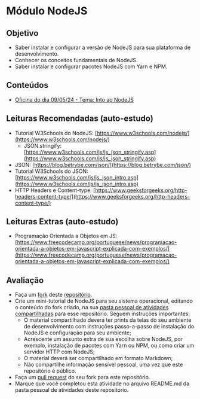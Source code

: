 # Módulo NodeJS

## Objetivo
* Saber instalar e configurar a versão de NodeJS para sua plataforma de desenvolvimento.
* Conhecer os conceitos fundamentais de NodeJS.
* Saber instalar e configurar pacotes NodeJS com Yarn e NPM.

## Conteúdos
* [Oficina do dia 09/05/24 - Tema: Into ao NodeJS](https://drive.google.com/file/d/1_cdCx2lHOFIpXAkuA-kpb-3uFsGC07Fq/view?usp=sharing)

## Leituras Recomendadas (auto-estudo)
* Tutorial W3Schools do NodeJS: [https://www.w3schools.com/nodejs/](https://www.w3schools.com/nodejs/)
  * JSON.stringify: [https://www.w3schools.com/js/js_json_stringify.asp](https://www.w3schools.com/js/js_json_stringify.asp)
* JSON: [https://blog.betrybe.com/json/](https://blog.betrybe.com/json/)
* Tutorial W3Schools do JSON: [https://www.w3schools.com/js/js_json_intro.asp](https://www.w3schools.com/js/js_json_intro.asp)
* HTTP Headers e Content-type: [https://www.geeksforgeeks.org/http-headers-content-type/](https://www.geeksforgeeks.org/http-headers-content-type/)

## Leituras Extras (auto-estudo)
* Programação Orientada a Objetos em JS: [https://www.freecodecamp.org/portuguese/news/programacao-orientada-a-objetos-em-javascript-explicada-com-exemplos/](https://www.freecodecamp.org/portuguese/news/programacao-orientada-a-objetos-em-javascript-explicada-com-exemplos/)

## Avaliação
* Faça um [fork](https://docs.github.com/pt/pull-requests/collaborating-with-pull-requests/working-with-forks/fork-a-repo) deste [repositório](https://github.com/Daissen/treinamento).
* Crie um mini-tutorial de NodeJS para seu sistema operacional, editando o conteúdo do fork criado, na sua [pasta pessoal de atividades compartilhadas](/em_formacao/) para esse repositório. Seguem instruções importantes:
   * O material compartilhado deverá ter prints da telas do seu ambiente de desenvolvimento com instruções passo-a-passo de instalação do NodeJS e configuração para seu ambiente;
   * Acrescente um assunto extra de sua escolha sobre NodeJS, por exemplo, instalação de pacotes com Yarn ou NPM, ou como criar um servidor HTTP com NodeJS;
   * O material deverá ser compartilhado em formato Markdown;
   * Não compartilhe informação sensível pessoal, uma vez que este repositório é público.
* Faça um [pull request](https://docs.github.com/pt/pull-requests/collaborating-with-pull-requests/proposing-changes-to-your-work-with-pull-requests/creating-a-pull-request) do seu fork para este repositório.
* Marque que você completou esta atividade no arquivo README.md da pasta pessoal de atividades deste repositório.